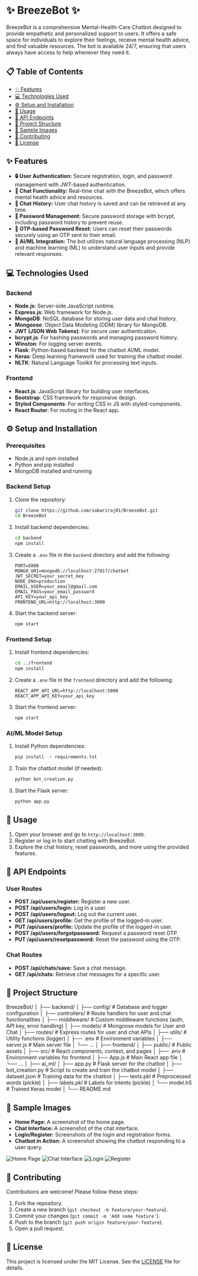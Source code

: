 # ✨ BreezeBot ✨

BreezeBot is a comprehensive Mental-Health-Care Chatbot designed to provide empathetic and personalized support to users. It offers a safe space for individuals to explore their feelings, receive mental health advice, and find valuable resources. The bot is available 24/7, ensuring that users always have access to help whenever they need it.

## 📋 Table of Contents

- [✨ Features](#-features)
- [💻 Technologies Used](#-technologies-used)
- [⚙️ Setup and Installation](#%EF%B8%8F-setup-and-installation)
- [🚀 Usage](#-usage)
- [📂 API Endpoints](#-api-endpoints)
- [📁 Project Structure](#-project-structure)
- [📸 Sample Images](#-sample-images)
- [🤝 Contributing](#-contributing)
- [📄 License](#-license)

## ✨ Features

- **🔒 User Authentication:** Secure registration, login, and password management with JWT-based authentication.
- **💬 Chat Functionality:** Real-time chat with the BreezeBot, which offers mental health advice and resources.
- **📝 Chat History:** User chat history is saved and can be retrieved at any time.
- **🔑 Password Management:** Secure password storage with bcrypt, including password history to prevent reuse.
- **🔐 OTP-based Password Reset:** Users can reset their passwords securely using an OTP sent to their email.
- **🤖 AI/ML Integration:** The bot utilizes natural language processing (NLP) and machine learning (ML) to understand user inputs and provide relevant responses.

## 💻 Technologies Used

### Backend

- **Node.js**: Server-side JavaScript runtime.
- **Express.js**: Web framework for Node.js.
- **MongoDB**: NoSQL database for storing user data and chat history.
- **Mongoose**: Object Data Modeling (ODM) library for MongoDB.
- **JWT (JSON Web Tokens)**: For secure user authentication.
- **bcrypt.js**: For hashing passwords and managing password history.
- **Winston**: For logging server events.
- **Flask**: Python-based backend for the chatbot AI/ML model.
- **Keras**: Deep learning framework used for training the chatbot model.
- **NLTK**: Natural Language Toolkit for processing text inputs.

### Frontend

- **React.js**: JavaScript library for building user interfaces.
- **Bootstrap**: CSS framework for responsive design.
- **Styled Components**: For writing CSS in JS with styled-components.
- **React Router**: For routing in the React app.

## ⚙️ Setup and Installation

### Prerequisites

- Node.js and npm installed
- Python and pip installed
- MongoDB installed and running

### Backend Setup

1. Clone the repository:
    ```bash
    git clone https://github.com/sabariraj01/BreezeBot.git
    cd BreezeBot
    ```

2. Install backend dependencies:
    ```bash
    cd backend
    npm install
    ```

3. Create a `.env` file in the `backend` directory and add the following:
    ```env
    PORT=5000
    MONGO_URI=mongodb://localhost:27017/chatbot
    JWT_SECRET=your_secret_key
    NODE_ENV=production
    EMAIL_USER=your_email@gmail.com
    EMAIL_PASS=your_email_password
    API_KEY=your_api_key
    FRONTEND_URL=http://localhost:3000
    ```

4. Start the backend server:
    ```bash
    npm start
    ```

### Frontend Setup

1. Install frontend dependencies:
    ```bash
    cd ../frontend
    npm install
    ```

2. Create a `.env` file in the `frontend` directory and add the following:
    ```env
    REACT_APP_API_URL=http://localhost:5000
    REACT_APP_API_KEY=your_api_key
    ```

3. Start the frontend server:
    ```bash
    npm start
    ```

### AI/ML Model Setup

1. Install Python dependencies:
    ```bash
    pip install -r requirements.txt
    ```

2. Train the chatbot model (if needed):
    ```bash
    python bot_creation.py
    ```

3. Start the Flask server:
    ```bash
    python app.py
    ```

## 🚀 Usage

1. Open your browser and go to `http://localhost:3000`.
2. Register or log in to start chatting with BreezeBot.
3. Explore the chat history, reset passwords, and more using the provided features.

## 📂 API Endpoints

### User Routes

- **POST /api/users/register:** Register a new user.
- **POST /api/users/login:** Log in a user.
- **POST /api/users/logout:** Log out the current user.
- **GET /api/users/profile:** Get the profile of the logged-in user.
- **PUT /api/users/profile:** Update the profile of the logged-in user.
- **POST /api/users/forgotpassword:** Request a password reset OTP.
- **PUT /api/users/resetpassword:** Reset the password using the OTP.

### Chat Routes

- **POST /api/chats/save:** Save a chat message.
- **GET /api/chats:** Retrieve chat messages for a specific user.

## 📁 Project Structure

BreezeBot/ │ ├── backend/ │ ├── config/ # Database and logger configuration │ ├── controllers/ # Route handlers for user and chat functionalities │ ├── middleware/ # Custom middleware functions (auth, API key, error handling) │ ├── models/ # Mongoose models for User and Chat │ ├── routes/ # Express routes for user and chat APIs │ ├── utils/ # Utility functions (logger) │ ├── .env # Environment variables │ ├── server.js # Main server file │ └── ... │ ├── frontend/ │ ├── public/ # Public assets │ ├── src/ # React components, context, and pages │ ├── .env # Environment variables for frontend │ ├── App.js # Main React app file │ └── ... │ ├── ai_ml/ │ ├── app.py # Flask server for the chatbot │ ├── bot_creation.py # Script to create and train the chatbot model │ ├── dataset.json # Training data for the chatbot │ ├── texts.pkl # Preprocessed words (pickle) │ ├── labels.pkl # Labels for intents (pickle) │ └── model.h5 # Trained Keras model │ └── README.md


## 📸 Sample Images

- **Home Page:** A screenshot of the home page.
- **Chat Interface:** A screenshot of the chat interface.
- **Login/Register:** Screenshots of the login and registration forms.
- **Chatbot in Action:** A screenshot showing the chatbot responding to a user query.

![Home Page](./sample-images/home-page.png)
![Chat Interface](./sample-images/chat-interface.png)
![Login](./sample-images/login.png)
![Register](./sample-images/register.png)

## 🤝 Contributing

Contributions are welcome! Please follow these steps:

1. Fork the repository.
2. Create a new branch (`git checkout -b feature/your-feature`).
3. Commit your changes (`git commit -m 'Add some feature'`).
4. Push to the branch (`git push origin feature/your-feature`).
5. Open a pull request.

## 📄 License

This project is licensed under the MIT License. See the [LICENSE](LICENSE) file for details.
